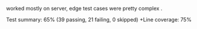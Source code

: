 
worked mostly on  server, edge test cases were pretty complex .

Test summary: 65% (39 passing, 21 failing, 0 skipped)
 +Line coverage: 75%
